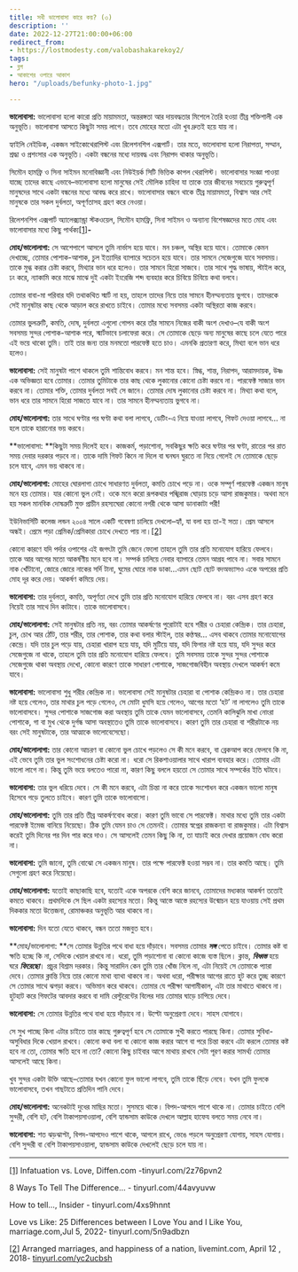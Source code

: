 ```yaml
---
title: সখী ভালোবাসা কারে কয়? (৩)
description: ''
date: 2022-12-27T21:00:00+06:00
redirect_from:
- https://lostmodesty.com/valobashakarekoy2/
tags:
- ব্লগ
- আকাশের ওপারে আকাশ
hero: "/uploads/befunky-photo-1.jpg"

---
```

**ভালোবাসা:** ভালোবাসা হলো কারো প্রতি মায়ামমতা, অন্তরঙ্গতা আর দায়বদ্ধতার মিশেলে তৈরি হওয়া তীব্র শক্তিশালী এক অনুভূতি। ভালোবাসা আসতে কিছুটা সময় লাগে। তবে মোহের মতো এটা খুব দ্রুতই হয়ে যায় না।

হ্যাইলি নেইডিক, একজন সাইকোথেরাপিস্ট এবং রিলেশনশিপ এক্সপার্ট। তার মতে, ভালোবাসা হলো নিরাপত্তা, সম্মান, শ্রদ্ধা ও প্রশংসার এক অনুভূতি। একটা বন্ধনের মধ্যে দায়বদ্ধ এবং নিরাপদ থাকার অনুভূতি।

সিমৌন হামফ্রি ও সিনা সাইমন মনোবিজ্ঞানী এবং নিউইয়র্ক সিটি ভিত্তিক কাপল থেরাপিস্ট। ভালোবাসার সংজ্ঞা পাওয়া যাচ্ছে তাদের কাছে এভাবে–ভালোবাসা হলো মানুষের সেই মৌলিক চাহিদা যা তাকে তার জীবনের সবচেয়ে গুরুত্বপূর্ণ মানুষদের সাথে একটা বন্ধনের মধ্যে আবদ্ধ করে রাখে। ভালোবাসার বন্ধনে থাকে তীব্র মায়ামমতা, বিশ্বাস আর সেই মানুষকে তার সকল দুর্বলতা, অপূর্ণতাসহ গ্রহণ করে নেওয়া।

রিলেশনশিপ এক্সপার্ট অ্যালেক্স্যান্ড্রা স্টকওয়েল, সিমৌন হামফ্রি, সিনা সাইমন ও অন্যান্য বিশেষজ্ঞদের মতে মোহ এবং ভালোবাসার মধ্যে কিছু পার্থক্য[\[1\]](#_ftn1)**_-_**

**মোহ/ভালোলাগা:** সে আশেপাশে আসলে তুমি নার্ভাস হয়ে যাবে। মন চঞ্চল, অস্থির হয়ে যাবে। তোমাকে কেমন দেখাচ্ছে, তোমার পোশাক-আশাক, চুল ইত্যাদির ব্যাপারে সচেতন হয়ে যাবে। তার সামনে সেজেগুজে যাবে সবসময়। তাকে মুগ্ধ করার চেষ্টা করবে, মিথ্যার ভান ধরে হলেও। তার সামনে হিরো সাজবে। তার সাথে শুদ্ধ ভাষায়, স্টাইল করে, ঢং করে, ন্যাকামি করে মাঝে মাঝে দুই একটা ইংরেজি শব্দ ব্যবহার করে চিবিয়ে চিবিয়ে কথা বলবে।

তোমার বাবা-মা পরিবার যদি তথাকথিত স্মার্ট না হয়, তাহলে তাদের নিয়ে তার সামনে হীনম্মন্যতায় ভুগবে। তাদেরকে সেই মানুষটার কাছ থেকে আড়াল করে রাখতে চাইবে। তোমার মধ্যে সবসময় একটা অস্থিরতা কাজ করবে।

তোমার ভুলত্রুটি, কমতি, দোষ, দুর্বলতা এগুলো গোপন করে তাঁর সামনে নিজের বাকী অংশ দেখাও–যে বাকী অংশ সবসময় সুন্দর পোশাক-আশাক পরে, স্মার্টভাবে চলাফেরা করে। সে তোমাকে ছেড়ে অন্য মানুষের কাছে চলে যেতে পারে এই ভয়ে থাকো তুমি। তাই তার জন্য তার মনমতো পারফেক্ট হতে চাও। এমনকি প্রতারণা করে, মিথ্যা বলে ভান ধরে হলেও।

**ভালোবাসা:** সেই মানুষটা পাশে থাকলে তুমি শান্তিবোধ করবে। মন শান্ত হবে। স্নিগ্ধ, শান্ত, নিরাপদ, আরামদায়ক, উষ্ণ এক অভিজ্ঞতা হবে তোমার। তোমার তুমিটাকে তার কাছ থেকে লুকানোর কোনো চেষ্টা করবে না। পারফেক্ট সাজার ভান করবে না। তোমার শক্তি, তোমার দুর্বলতা সবই সে জানে। তোমার দোষ লুকানোর চেষ্টা করবে না। মিথ্যা কথা বলে, ভান ধরে তার সামনে হিরো সাজতে যাবে না। তার সামনে হীনম্মন্যতায় ভুগবে না।

**মোহ/ভালোলাগা:** তার সাথে ঘণ্টার পর ঘণ্টা কথা বলা লাগবে, ডেটিং-এ নিয়ে যাওয়া লাগবে, গিফট দেওয়া লাগবে… না হলে তাকে হারানোর ভয় করবে।

**ভালোবাসা: **কিছুটা সময় দিলেই হবে। কাজকর্ম, পড়াশোনা, সবকিছুর ক্ষতি করে ঘণ্টার পর ঘণ্টা, রাতের পর রাত সময় দেবার দরকার পড়বে না। তাকে দামি গিফট কিনে না দিলে বা ঘনঘন ঘুরতে না নিয়ে গেলেই সে তোমাকে ছেড়ে চলে যাবে, এমন ভয় থাকবে না।

**মোহ/ভালোলাগা:** মোহের ঘোরলাগা চোখে সাধারণত দুর্বলতা, কমতি চোখে পড়ে না। ওকে সম্পূর্ণ পারফেক্ট একজন মানুষ মনে হয় তোমার। যার কোনো ভুল নেই। ওকে মনে করো রূপকথার পঙ্খিরাজ ঘোড়ায় চড়ে আসা রাজকুমার। অথবা মনে হয় সকল মানবিক দোষত্রুটি মুক্ত প্রাচীন রহস্যঘেরা কোনো নগরী থেকে আসা ডানাকাটা পরী!

ইউনিভার্সিটি কলেজ লন্ডন ২০০৪ সালে একটি গবেষণা চালিয়ে দেখলো–হ্যাঁ, যা বলা হয় তা-ই সত্য। প্রেম আসলে অন্ধই। প্রেমে পড়া প্রেমিক/প্রেমিকারা চোখে দেখতে পায় না।[\[2\]](#_ftn2)

কোনো কারণে যদি পর্দার ওপাশের এই জগৎটা তুমি জেনে ফেলো তাহলে তুমি তার প্রতি মনোযোগ হারিয়ে ফেলবে। তাকে আর আগের মতো আকর্ষণীয় মনে হবে না। সম্পর্ক চালিয়ে নেবার ব্যাপারে তেমন আগ্রহ পাবে না। সবার সামনে নাক খোঁটানো, জোরে জোরে নাকের সর্দি টানা, ঘুমের ঘোরে নাক ডাকা…এমন ছোট ছোট বদঅভ্যাসও একে অপরের প্রতি মোহ দূর করে দেয়। আকর্ষণ কমিয়ে দেয়।

**ভালোবাসা:** তার দুর্বলতা, কমতি, অপূর্ণতা দেখে তুমি তার প্রতি মনোযোগ হারিয়ে ফেলবে না। বরং এসব গ্রহণ করে নিয়েই তার সাথে দিন কাটাবে। তাকে ভালোবাসবে।

**মোহ/ভালোলাগা:** সেই মানুষটার প্রতি নয়, বরং তোমার আকর্ষণের পুরোটাই হবে শরীর ও চেহারা কেন্দ্রিক। তার চেহারা, চুল, চোখ আর ঠোঁট, তার শরীর, তার পোশাক, তার কথা বলার স্টাইল, তার কণ্ঠস্বর… এসব থাকবে তোমার মনোযোগের কেন্দ্রে। যদি তার চুল পড়ে যায়, চেহারা খারাপ হয়ে যায়, যদি মুটিয়ে যায়, যদি ফিগার নষ্ট হয়ে যায়, যদি সুন্দর করে সেজেগুজে না থাকে, তাহলে তুমি তার প্রতি মনোযোগ হারিয়ে ফেলবে। তুমি সবসময় তাকে সুন্দর সুন্দর পোশাকে সেজেগুজে থাকা অবস্থায় দেখো, কোনো কারণে তাকে সাধারণ পোশাকে, সাজগোজবিহীন অবস্থায় দেখলে আকর্ষণ কমে যাবে।

**ভালোবাসা:** ভালোবাসা শুধু শরীর কেন্দ্রিক না। ভালোবাসা সেই মানুষটার চেহারা বা পোশাক কেন্দ্রিকও না। তার চেহারা নষ্ট হয়ে গেলেও, তার মাথার চুল পড়ে গেলেও, সে মোটা ধুমসি হয়ে গেলেও, আগের মতো ‘হট’ না লাগলেও তুমি তাকে ভালোবাসবে। সুন্দর পোশাকে সাজগোজ করা অবস্থায় তুমি তাকে যেমন ভালোবাসবে, তেমনি কালিঝুলি মাখা নোংরা পোশাকে, গা বা মুখ থেকে দুর্গন্ধ আসা অবস্থাতেও তুমি তাকে ভালোবাসবে। কারণ তুমি তার চেহারা বা শরীরটাকে নয় বরং সেই মানুষটাকে, তার আত্মাকে ভালোবেসেছো।

**মোহ/ভালোলাগা:** তার কোনো আচরণ বা কোনো ভুল চোখে পড়লেও সে কী মনে করবে, বা ব্রেকআপ করে ফেলবে কি না, এই ভেবে তুমি তার ভুল সংশোধনের চেষ্টা করো না। ধরো সে রিকশাওয়ালার সাথে খারাপ ব্যবহার করে। তোমার এটা ভালো লাগে না। কিন্তু তুমি ভয়ে বলতেও পারো না, কারণ কিছু বললে হয়তো সে তোমার সাথে সম্পর্কের ইতি ঘটাবে।

**ভালোবাসা:** তার ভুল ধরিয়ে দেবে। সে কী মনে করবে, এটা চিন্তা না করে তাকে সংশোধন করে একজন ভালো মানুষ হিসেবে গড়ে তুলতে চাইবে। কারণ তুমি তাকে ভালোবাসো।

**মোহ/ভালোলাগা:** তুমি তার প্রতি তীব্র আকর্ষণবোধ করো। কারণ তুমি ভাবো সে পারফেক্ট। মাথার মধ্যে তুমি তার একটা পারফেক্ট ইমেজ বানিয়ে নিয়েছো। ঠিক তুমি যেমন চাও সে তেমনই। তোমার স্বপ্নের রাজকন্যা বা রাজকুমার। এটা বিশ্বাস করেই তুমি দিনের পর দিন পার করে দাও। সে আসলেই তেমন কিছু কি না, তা যাচাই করে দেখার প্রয়োজন বোধ করো না।

**ভালোবাসা:** তুমি জানো, তুমি বোঝো সে একজন মানুষ। তার পক্ষে পারফেক্ট হওয়া সম্ভব না। তার কমতি আছে। তুমি সেগুলো গ্রহণ করে নিয়েছো।

**মোহ/ভালোলাগা:** যতোই কাছাকাছি হবে, যতোই একে অপরকে বেশি করে জানবে, তোমাদের মধ্যকার আকর্ষণ ততোই কমতে থাকবে। প্রথমদিকে সে ছিল একটা রহস্যের মতো। কিন্তু আস্তে আস্তে রহস্যের উন্মোচন হয়ে যাওয়ায় সেই প্রথম দিককার মতো উত্তেজনা, রোমাঞ্চকর অনুভূতি আর থাকবে না।

**ভালোবাসা:** দিন যতো যেতে থাকবে, বন্ধন ততো মজবুত হবে।

**মোহ/ভালোলাগা: **সে তোমার উন্নতির পথে বাধা হয়ে দাঁড়াবে। সবসময় তোমার **_সঙ্গ_** পেতে চাইবে। তোমার কষ্ট বা ক্ষতি হচ্ছে কি না, সেদিকে খেয়াল রাখবে না। ধরো, তুমি পড়াশোনা বা কোনো কাজে ব্যস্ত ছিলে। ক্লান্ত, **_বিধ্বস্ত_** হয়ে ঘরে **_ফিরেছো_**। প্রচুর বিশ্রাম দরকার। কিন্তু সারাদিন কেন তুমি তার খোঁজ নিলে না, এটা নিয়েই সে তোমাকে প্যারা দেবে। তোমার ক্লান্তি নিয়ে তার কোনো মাথা ব্যাথা থাকবে না। অথবা ধরো, পরীক্ষার আগের রাতে হুট করে তুচ্ছ কারণে সে তোমার সাথে ঝগড়া করবে। অভিমান করে থাকবে। তোমার যে পরীক্ষা আগামীকাল, এটা তার মাথাতে থাকবে না। হুটহাট করে গিফটের আবদার করবে বা দামি রেস্টুরেন্টের বিলের দায় তোমার ঘাড়ে চাপিয়ে দেবে।

**ভালোবাসা:** সে তোমার উন্নতির পথে বাধা হয়ে দাঁড়াবে না। উল্টো অনুপ্রেরণা দেবে। সাহস যোগাবে।

সে সুখ পাচ্ছে কিনা এটার চাইতে তার কাছে গুরুত্বপূর্ণ হবে সে তোমাকে সুখী করতে পারছে কিনা। তোমার সুবিধা-অসুবিধার দিকে খেয়াল রাখবে। কোনো কথা বলা বা কোনো কাজ করার আগে বা পরে চিন্তা করবে এটা করলে তোমার কষ্ট হবে না তো, তোমার ক্ষতি হবে না তো? কোনো কিছু চাইবার আগে মাথায় রাখবে সেটা পূরণ করার সামর্থ্য তোমার আসলেই আছে কিনা।

খুব সুন্দর একটা উক্তি আছে–তোমার যখন কোনো ফুল ভালো লাগবে, তুমি তাকে ছিঁড়ে নেবে। যখন তুমি ফুলকে ভালোবাসবে, তখন গাছটাতে প্রতিদিন পানি দেবে।

**মোহ/ভালোলাগা:** অনেকটাই দুধের মাছির মতো। সুসময়ে থাকে। বিপদ-আপদে পাশে থাকে না। তোমার চাইতে বেশি সুন্দরী, বেশি হট, বেশি টাকাপয়সাওয়ালা, বেশি হ্যান্ডসাম কাউকে দেখলে আল্লাহ হাফেয বলতে সময় নেবে না।

**ভালোবাসা:** শত ঝড়ঝাপ্টা, বিপদ-আপদেও পাশে থাকে, আগলে রাখে, ভেঙে পড়লে অনুপ্রেরণা যোগায়, সাহস যোগায়। বেশি সুন্দরী বা বেশি টাকাপয়সাওয়ালা, হ্যান্ডসাম কাউকে দেখলেই ছেড়ে চলে যায় না।

***

[\[1\]](#_ftnref1) Infatuation vs. Love, Diffen.com -tinyurl.com/2z76pvn2

8 Ways To Tell The Difference… - tinyurl.com/44avyuvw

How to tell…, Insider - tinyurl.com/4xs9hnnt

Love vs Like: 25 Differences between I Love You and I Like You, marriage.com,Jul 5, 2022- tinyurl.com/5n9adbzn

[\[2\]](#_ftnref2) Arranged marriages, and happiness of a nation, livemint.com, April 12 , 2018- [tinyurl.com/yc2ucbsh](https://tinyurl.com/yc2ucbsh)